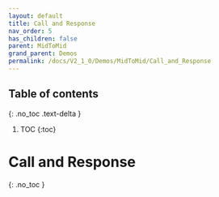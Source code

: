 ```yaml
---
layout: default
title: Call and Response
nav_order: 5
has_children: false
parent: MidToMid
grand_parent: Demos
permalink: /docs/V2_1_0/Demos/MidToMid/Call_and_Response
---
```



## Table of contents
{: .no_toc .text-delta }

1. TOC
{:toc}

# Call and Response
{: .no_toc }

